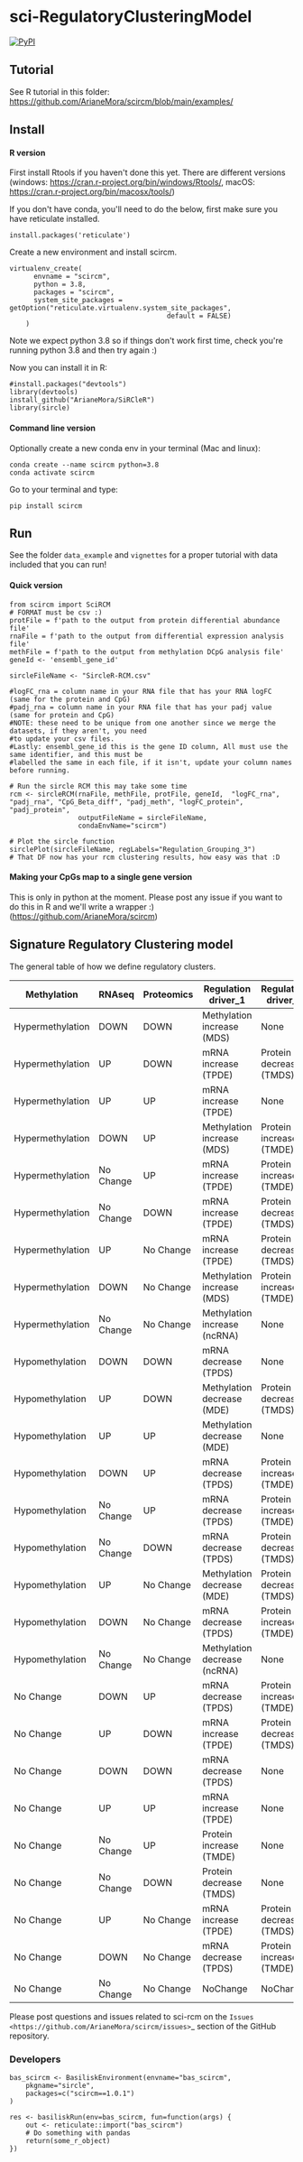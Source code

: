 # sci-RegulatoryClusteringModel
[![PyPI](https://img.shields.io/pypi/v/scircm)](https://pypi.org/project/scircm/)

## Tutorial

See R tutorial in this folder: https://github.com/ArianeMora/scircm/blob/main/examples/

## Install

#### R version
First install Rtools if you haven't done this yet. There are different versions (windows: https://cran.r-project.org/bin/windows/Rtools/, macOS: https://cran.r-project.org/bin/macosx/tools/)

If you don't have conda, you'll need to do the below, first make sure you have reticulate installed. 
```
install.packages('reticulate')
```
Create a new environment and install scircm.
```
virtualenv_create(
      envname = "scircm",
      python = 3.8,
      packages = "scircm",
      system_site_packages = getOption("reticulate.virtualenv.system_site_packages",
                                       default = FALSE)
    )
```

Note we expect python 3.8 so if things don't work first time, check you're running python 3.8 and then try again :) 

Now you can install it in R:

```
#install.packages("devtools")
library(devtools)
install_github("ArianeMora/SiRCleR")
library(sircle)
```

#### Command line version
Optionally create a new conda env in your terminal (Mac and linux):
```
conda create --name scircm python=3.8
conda activate scircm
```
Go to your terminal and type:
``` 
pip install scircm
```

## Run
See the folder `data_example` and `vignettes` for a proper tutorial with data included that you can run!

#### Quick version
```
from scircm import SciRCM
# FORMAT must be csv :) 
protFile = f'path to the output from protein differential abundance file'
rnaFile = f'path to the output from differential expression analysis file'
methFile = f'path to the output from methylation DCpG analysis file'
geneId <- 'ensembl_gene_id'

sircleFileName <- "SircleR-RCM.csv"

#logFC_rna = column name in your RNA file that has your RNA logFC (same for the protein and CpG)
#padj_rna = column name in your RNA file that has your padj value (same for protein and CpG)
#NOTE: these need to be unique from one another since we merge the datasets, if they aren't, you need
#to update your csv files.
#Lastly: ensembl_gene_id this is the gene ID column, All must use the same identifier, and this must be
#labelled the same in each file, if it isn't, update your column names before running.

# Run the sircle RCM this may take some time
rcm <- sircleRCM(rnaFile, methFile, protFile, geneId,  "logFC_rna", "padj_rna", "CpG_Beta_diff", "padj_meth", "logFC_protein", "padj_protein",
                 outputFileName = sircleFileName, 
                 condaEnvName="scircm")

# Plot the sircle function
sirclePlot(sircleFileName, regLabels="Regulation_Grouping_3") 
# That DF now has your rcm clustering results, how easy was that :D
```

#### Making your CpGs map to a single gene version
This is only in python at the moment. Please post any issue if you want to do this in R and we'll write a wrapper :)  (https://github.com/ArianeMora/scircm)


## Signature Regulatory Clustering model 

The general table of how we define regulatory clusters.

| Methylation      | RNAseq    | Proteomics | Regulation driver_1          | Regulation driver_2     | Regulation_Grouping1 | Regulation_Grouping2 | Regulation_Grouping3 |
|------------------|-----------|------------|------------------------------|-------------------------|----------------------|----------------------|----------------------|
| Hypermethylation | DOWN      | DOWN       | Methylation increase (MDS)   | None                    | MDS                  | MDS                  | MDS                  |
| Hypermethylation | UP        | DOWN       | mRNA increase (TPDE)         | Protein decrease (TMDS) | TPDE+TMDS            | TPDE+TMDS            | TMDS                 |
| Hypermethylation | UP        | UP         | mRNA increase (TPDE)         | None                    | TPDE                 | TPDE                 | TPDE                 |
| Hypermethylation | DOWN      | UP         | Methylation increase (MDS)   | Protein increase (TMDE) | MDS+TMDE             | TMDE                 | TMDE                 |
| Hypermethylation | No Change | UP         | mRNA increase (TPDE)         | Protein increase (TMDE) | TPDE+TMDE            | TMDE                 | TMDE                 |
| Hypermethylation | No Change | DOWN       | mRNA increase (TPDE)         | Protein decrease (TMDS) | TPDE+TMDS            | TMDS                 | TMDS                 |
| Hypermethylation | UP        | No Change  | mRNA increase (TPDE)         | Protein decrease (TMDS) | TPDE+TMDS            | TPDE+TMDS            | TMDS                 |
| Hypermethylation | DOWN      | No Change  | Methylation increase (MDS)   | Protein increase (TMDE) | MDS+TMDE             | MDS+TMDE             | TMDE                 |
| Hypermethylation | No Change | No Change  | Methylation increase (ncRNA) | None                    | MDS-ncRNA            | MDS_ncRNA            | MDS_ncRNA            |
| Hypomethylation  | DOWN      | DOWN       | mRNA decrease (TPDS)         | None                    | TPDS                 | TPDS                 | TPDS                 |
| Hypomethylation  | UP        | DOWN       | Methylation decrease (MDE)   | Protein decrease (TMDS) | MDE+TMDS             | TMDS                 | TMDS                 |
| Hypomethylation  | UP        | UP         | Methylation decrease (MDE)   | None                    | MDE                  | MDE                  | MDE                  |
| Hypomethylation  | DOWN      | UP         | mRNA decrease (TPDS)         | Protein increase (TMDE) | TPDS+TMDE            | TPDS+TMDE            | TMDE                 |
| Hypomethylation  | No Change | UP         | mRNA decrease (TPDS)         | Protein increase (TMDE) | TPDS+TMDE            | TMDE                 | TMDE                 |
| Hypomethylation  | No Change | DOWN       | mRNA decrease (TPDS)         | Protein decrease (TMDS) | TPDS+TMDS            | TMDS                 | TMDS                 |
| Hypomethylation  | UP        | No Change  | Methylation decrease (MDE)   | Protein decrease (TMDS) | MDE+TMDS             | MDE+TMDS             | TMDS                 |
| Hypomethylation  | DOWN      | No Change  | mRNA decrease (TPDS)         | Protein increase (TMDE) | TPDS+TMDE            | TPDS+TMDE            | TMDE                 |
| Hypomethylation  | No Change | No Change  | Methylation decrease (ncRNA) | None                    | MDE+ncRNA            | MDE_ncRNA            | MDE_ncRNA            |
| No Change        | DOWN      | UP         | mRNA decrease (TPDS)         | Protein increase (TMDE) | TPDS+TMDE            | TPDS+TMDE            | TMDE                 |
| No Change        | UP        | DOWN       | mRNA increase (TPDE)         | Protein decrease (TMDS) | TPDE+TMDS            | TPDE+TMDS            | TMDS                 |
| No Change        | DOWN      | DOWN       | mRNA decrease (TPDS)         | None                    | TPDS                 | TPDS                 | TPDS                 |
| No Change        | UP        | UP         | mRNA increase (TPDE)         | None                    | TPDE                 | TPDE                 | TPDE                 |
| No Change        | No Change | UP         | Protein increase (TMDE)      | None                    | TMDE                 | TMDE                 | TMDE                 |
| No Change        | No Change | DOWN       | Protein decrease (TMDS)      | None                    | TMDS                 | TMDS                 | TMDS                 |
| No Change        | UP        | No Change  | mRNA increase (TPDE)         | Protein decrease (TMDS) | TPDE+TMDS            | TPDE+TMDS            | TMDS                 |
| No Change        | DOWN      | No Change  | mRNA decrease (TPDS)         | Protein increase (TMDE) | TPDS+TMDE            | TPDS+TMDE            | TMDE                 |
| No Change        | No Change | No Change  | NoChange                     | NoChange                | NoChange             | NoChange             | NoChange             |

Please post questions and issues related to sci-rcm on the `Issues <https://github.com/ArianeMora/scircm/issues>`_  section of the GitHub repository.

### Developers

```
bas_scircm <- BasiliskEnvironment(envname="bas_scircm",
    pkgname="sircle",
    packages=c("scircm==1.0.1")
)

res <- basiliskRun(env=bas_scircm, fun=function(args) {
    out <- reticulate::import("bas_scircm")
    # Do something with pandas
    return(some_r_object)
})
```
